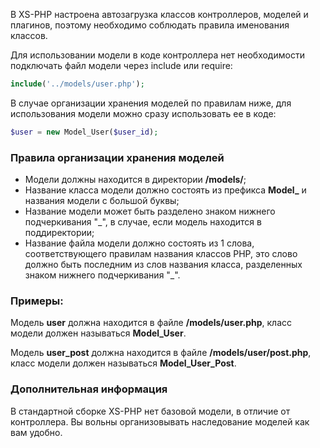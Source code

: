 В XS-PHP настроена автозагрузка классов контроллеров, моделей и плагинов, поэтому необходимо соблюдать правила именования классов.

Для использовании модели в коде контроллера нет необходимости подключать файл модели через include или require:
```php
include('../models/user.php');
```

В случае организации хранения моделей по правилам ниже, для использования модели можно сразу использовать ее в коде:
```php
$user = new Model_User($user_id);
```

### Правила организации хранения моделей

* Модели должны находится в директории **/models/**;
* Название класса модели должно состоять из префикса **Model_** и названия модели с большой буквы;
* Название модели может быть разделено знаком нижнего подчеркивания "_", в случае, если модель находится в поддиректории;
* Название файла модели должно состоять из 1 слова, соответствующего правилам названия классов PHP, это слово должно быть последним из слов названия класса, разделенных знаком нижнего подчеркивания "_".

### Примеры:

Модель **user** должна находится в файле **/models/user.php**, класс модели должен называться **Model_User**.

Модель **user_post** должна находится в файле **/models/user/post.php**, класс модели должен называться **Model_User_Post**.

### Дополнительная информация

В стандартной сборке XS-PHP нет базовой модели, в отличие от контроллера. Вы вольны организовывать наследование моделей как вам удобно.
